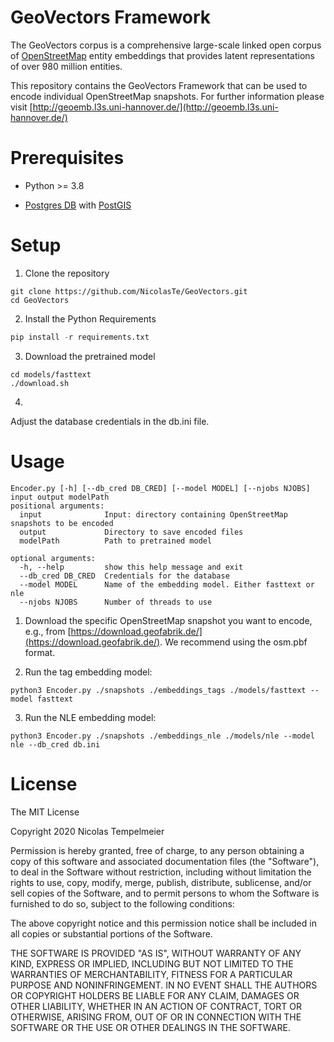 # GeoVectors Framework
The GeoVectors corpus is a comprehensive large-scale linked open corpus of [OpenStreetMap](ttps://www.openstreetmap.org/) entity embeddings that provides latent representations of over 980 million entities.

This repository contains the GeoVectors Framework that can be used to encode individual OpenStreetMap snapshots. For further information please visit [http://geoemb.l3s.uni-hannover.de/](http://geoemb.l3s.uni-hannover.de/)

# Prerequisites

* Python  >= 3.8 

* [Postgres DB](https://www.postgresql.org/) with [PostGIS](https://postgis.net/)

# Setup

1. Clone the repository
````
git clone https://github.com/NicolasTe/GeoVectors.git
cd GeoVectors
````

2. Install the Python Requirements
```python
pip install -r requirements.txt
```

3. Download the pretrained model
```
cd models/fasttext
./download.sh

```

4. 
Adjust the database credentials in the db.ini file.

# Usage

```
Encoder.py [-h] [--db_cred DB_CRED] [--model MODEL] [--njobs NJOBS] input output modelPath
positional arguments:
  input              Input: directory containing OpenStreetMap snapshots to be encoded
  output             Directory to save encoded files
  modelPath          Path to pretrained model

optional arguments:
  -h, --help         show this help message and exit
  --db_cred DB_CRED  Credentials for the database
  --model MODEL      Name of the embedding model. Either fasttext or nle
  --njobs NJOBS      Number of threads to use

```



1. Download the specific OpenStreetMap snapshot you want to encode, e.g., from [https://download.geofabrik.de/](https://download.geofabrik.de/). We recommend using the osm.pbf format.

2. Run the tag embedding model:
 ```
python3 Encoder.py ./snapshots ./embeddings_tags ./models/fasttext --model fasttext
```
 
 3. Run the NLE embedding model:
 ```
 python3 Encoder.py ./snapshots ./embeddings_nle ./models/nle --model nle --db_cred db.ini
 ```


# License
The MIT License

Copyright 2020 Nicolas Tempelmeier

Permission is hereby granted, free of charge, to any person obtaining a copy of this software and associated documentation files (the "Software"), to deal in the Software without restriction, including without limitation the rights to use, copy, modify, merge, publish, distribute, sublicense, and/or sell copies of the Software, and to permit persons to whom the Software is furnished to do so, subject to the following conditions:

The above copyright notice and this permission notice shall be included in all copies or substantial portions of the Software.

THE SOFTWARE IS PROVIDED "AS IS", WITHOUT WARRANTY OF ANY KIND, EXPRESS OR IMPLIED, INCLUDING BUT NOT LIMITED TO THE WARRANTIES OF MERCHANTABILITY, FITNESS FOR A PARTICULAR PURPOSE AND NONINFRINGEMENT. IN NO EVENT SHALL THE AUTHORS OR COPYRIGHT HOLDERS BE LIABLE FOR ANY CLAIM, DAMAGES OR OTHER LIABILITY, WHETHER IN AN ACTION OF CONTRACT, TORT OR OTHERWISE, ARISING FROM, OUT OF OR IN CONNECTION WITH THE SOFTWARE OR THE USE OR OTHER DEALINGS IN THE SOFTWARE.
